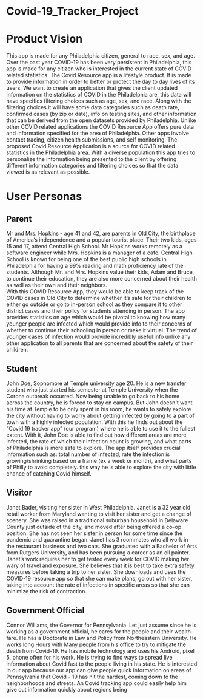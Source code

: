 # Covid-19_Tracker_Project
# Product Vision
This app is made for any Philadelphia citizen, general to race, sex, and age. Over the past year COVID-19 has been very persistent in Philadelphia, this app is made for any citizen who is interested in the current state of COVID related statistics. The Covid Resource app is a lifestyle product. It is made to provide information in order to better or protect the day to day lives of its users. We want to create an application that gives the client updated information on the statistics of COVID in the Philadelphia are, this data will have specifics filtering choices such as age, sex, and race. Along with the filtering choices it will have some data categories such as death rate, confirmed cases (by zip or date), info on testing sites, and other information that can be derived from the open datasets provided by Philadelphia. Unlike other COVID related applications the COVID Resource App offers pure data and information specified for the area of Philadelphia. Other apps involve contact tracing, citizen health submissions, and self monitoring. The proposed Covid Resource Application is a source for COVID related statistics in the Philadelphia area. With a diverse population this app tries to personalize the information being presented to the client by offering different information categories and filtering choices so that the data viewed is as relevant as possible.
# User Personas

## Parent
Mr and Mrs. Hopkins - age 41 and 42, are parents in Old City, the birthplace of America’s independence and a popular tourist place.  Their two kids, ages 15 and 17, attend Central High School.  Mr Hopkins works remotely as a software engineer while Mrs. Hopkins is a manager of a cafe.  Central High School is known for being one of the best public high schools in Philadelphia for having a 99% reading and math proficiency rate of the students.  Although Mr. and Mrs. Hopkins value their kids, Adam and Bruce, to continue their education, they are also more concerned about their health as well as their own and their neighbors.  
With this COVID Resource App, they would be able to keep track of the COVID cases in Old City to determine whether it’s safe for their children to either go outside or go to in-person school as they compare it to other district cases and their policy for students attending in person.  The app provides statistics on age which would be pivotal to knowing how many younger people are infected which would provide info to their concerns of whether to continue their schooling in person or make it virtual.  The trend of younger cases of infection would provide incredibly useful info unlike any other application to all parents that are concerned about the safety of their children.

## Student
John Doe, Sophomore at Temple university age 20. He is a new transfer student who just started his semester at Temple University when the Corona outbreak occurred. Now being unable to go back to his home across the country, he is forced to stay on campus. But John doesn't want his time at Temple to be only spent in his room, he wants to safely explore the city without having to worry about getting infected by going to a part of town with a highly infected population. With this he finds out about the “Covid 19 tracker app” (our program) where he is able to use it to the fullest extent.
	With it, John Doe is able to find out how different areas are more infected, the rate of which their infection count is growing, and what parts of Philadelphia is more safe to explore. The app itself provides crucial information such as: total number of infected, rate the infection is growing/shrinking based on a frame (ex a week or month), and what parts of Philly to avoid completely. this way he is able to explore the city with little chance of catching Covid himself.

## Visitor
Janet Bader, visiting her sister in West Philadelphia. Janet is a 32 year old retail worker from Maryland wanting to visit her sister and get a change of scenery. She was raised in a traditional suburban household in Delaware County just outside of the city, and moved after being offered a co-op position. She has not seen her sister in person for some time since the pandemic and quarantine began. Janet has 3 roommates who all work in the restaurant business and two cats. She graduated with a Bachelor of Arts from Rutgers University, and has been pursuing a career as an oil painter.
Janet’s work requires her to get tested every week for COVID making her wary of travel and exposure. She believes that it is best to take extra safety measures before taking a trip to her sister. She downloads and uses the COVID-19 resource app so that she can make plans, go out with her sister, taking into account the rate of infections in specific areas so that she can minimize the risk of contraction.

## Government Official
Connor Williams, the Governor for Pennsylvania. Let just assume since he is working as a government official, he cares for the people and their wealth-fare. He has a Doctorate in Law and Policy from Northeastern University. He works long Hours with Many people from his office to try to mitigate the death from Covid-19. He has mobile technology and uses his Android, pixel 5, phone often for his work. He is trying to find ways to spread live information about Covid fast to the people living in his state.
He is interested in our app because our app can give people quick information on areas of Pennsylvania that Covid - 19 has hit the hardest, coming down to the neighborhoods and streets. An Covid tracking app could easily help him give out information quickly about regions being 

